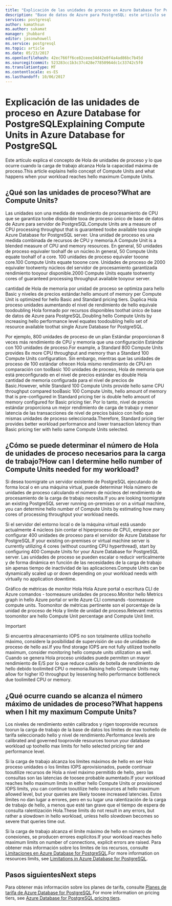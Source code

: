 ```yaml
---
title: "Explicación de las unidades de proceso en Azure Database for PostgreSQL | Microsoft Docs"
description: "Base de datos de Azure para PostgreSQL: este artículo se explican conceptos de Hola de unidades de proceso y lo que ocurre cuando la carga de trabajo alcanza Hola la capacidad máxima de proceso."
services: postgresql
author: kamathsun
ms.author: sukamat
manager: jhubbard
editor: jasonwhowell
ms.service: postgresql
ms.topic: article
ms.date: 05/23/2017
ms.openlocfilehash: 42ec766ff6ce82ceee34d42e0f4a4ad86bc7b45d
ms.sourcegitcommit: 523283cc1b3c37c428e77850964dc1c33742c5f0
ms.translationtype: MT
ms.contentlocale: es-ES
ms.lasthandoff: 10/06/2017
---
```

# <a name="explaining-compute-units-in-azure-database-for-postgresql"></a><span data-ttu-id="9d77c-103">Explicación de las unidades de proceso en Azure Database for PostgreSQL</span><span class="sxs-lookup"><span data-stu-id="9d77c-103">Explaining Compute Units in Azure Database for PostgreSQL</span></span>
<span data-ttu-id="9d77c-104">Este artículo explica el concepto de Hola de unidades de proceso y lo que ocurre cuando la carga de trabajo alcanza Hola la capacidad máxima de proceso.</span><span class="sxs-lookup"><span data-stu-id="9d77c-104">This article explains hello concept of Compute Units and what happens when your workload reaches hello maximum Compute Units.</span></span>

## <a name="what-are-compute-units"></a><span data-ttu-id="9d77c-105">¿Qué son las unidades de proceso?</span><span class="sxs-lookup"><span data-stu-id="9d77c-105">What are Compute Units?</span></span>
<span data-ttu-id="9d77c-106">Las unidades son una medida de rendimiento de procesamiento de CPU que se garantiza toobe disponible tooa de proceso único de base de datos de Azure para servidor de PostgreSQL.</span><span class="sxs-lookup"><span data-stu-id="9d77c-106">Compute Units are a measure of CPU processing throughput that is guaranteed toobe available tooa single Azure Database for PostgreSQL server.</span></span> <span data-ttu-id="9d77c-107">Una unidad de proceso es una medida combinada de recursos de CPU y memoria.</span><span class="sxs-lookup"><span data-stu-id="9d77c-107">A Compute Unit is a blended measure of CPU and memory resources.</span></span> <span data-ttu-id="9d77c-108">En general, 50 unidades de proceso equivaler toohalf de un núcleo.</span><span class="sxs-lookup"><span data-stu-id="9d77c-108">In general, 50 Compute Units equate toohalf of a core.</span></span> <span data-ttu-id="9d77c-109">100 unidades de proceso equivaler tooone core.</span><span class="sxs-lookup"><span data-stu-id="9d77c-109">100 Compute Units equate tooone core.</span></span> <span data-ttu-id="9d77c-110">Unidades de proceso de 2000 equivaler tootwenty núcleos del servidor de procesamiento garantizada rendimiento tooyour disponible.</span><span class="sxs-lookup"><span data-stu-id="9d77c-110">2000 Compute Units equate tootwenty cores of guaranteed processing throughput available tooyour server.</span></span>

<span data-ttu-id="9d77c-111">cantidad de Hola de memoria por unidad de proceso se optimiza para hello Basic y niveles de precios estándar.</span><span class="sxs-lookup"><span data-stu-id="9d77c-111">hello amount of memory per Compute Unit is optimized for hello Basic and Standard pricing tiers.</span></span> <span data-ttu-id="9d77c-112">Duplica Hola proceso unidades aumentando el nivel de rendimiento de hello equivale toodoubling Hola formado por recursos disponibles toothat único de base de datos de Azure para PostgreSQL.</span><span class="sxs-lookup"><span data-stu-id="9d77c-112">Doubling hello Compute Units by increasing hello performance level equates toodoubling hello set of resource available toothat single Azure Database for PostgreSQL.</span></span>

<span data-ttu-id="9d77c-113">Por ejemplo, 800 unidades de proceso de un plan Estándar proporcionan 8 veces más rendimiento de CPU y memoria que una configuración Estándar con 100 unidades de proceso.</span><span class="sxs-lookup"><span data-stu-id="9d77c-113">For example, a Standard 800 Compute Units provides 8x more CPU throughput and memory than a Standard 100 Compute Units configuration.</span></span> <span data-ttu-id="9d77c-114">Sin embargo, mientras que las unidades de proceso de 100 estándar ofrecen Hola mismo rendimiento de CPU en comparación con tooBasic 100 unidades de proceso, Hola de memoria que está preconfigurado en el nivel de precios estándar es double Hola cantidad de memoria configurada para el nivel de precios de Basic.</span><span class="sxs-lookup"><span data-stu-id="9d77c-114">However, while Standard 100 Compute Units provide hello same CPU throughput compared tooBasic 100 Compute Units, hello amount of memory that is pre-configured in Standard pricing tier is double hello amount of memory configured for Basic pricing tier.</span></span> <span data-ttu-id="9d77c-115">Por lo tanto, nivel de precios estándar proporciona un mejor rendimiento de carga de trabajo y menor latencia de las transacciones de nivel de precios básico con hello que mismas unidades de proceso seleccionada.</span><span class="sxs-lookup"><span data-stu-id="9d77c-115">Therefore, Standard pricing tier provides better workload performance and lower transaction latency than Basic pricing tier with hello same Compute Units selected.</span></span>

## <a name="how-can-i-determine-hello-number-of-compute-units-needed-for-my-workload"></a><span data-ttu-id="9d77c-116">¿Cómo se puede determinar el número de Hola de unidades de proceso necesarios para la carga de trabajo?</span><span class="sxs-lookup"><span data-stu-id="9d77c-116">How can I determine hello number of Compute Units needed for my workload?</span></span>
<span data-ttu-id="9d77c-117">Si desea toomigrate un servidor existente de PostgreSQL ejecutando de forma local o en una máquina virtual, puede determinar Hola número de unidades de proceso calculando el número de núcleos del rendimiento de procesamiento de la carga de trabajo necesita.</span><span class="sxs-lookup"><span data-stu-id="9d77c-117">If you are looking toomigrate an existing PostgreSQL server running on-premises or on a virtual machine, you can determine hello number of Compute Units by estimating how many cores of processing throughput your workload needs.</span></span> 

<span data-ttu-id="9d77c-118">Si el servidor del entorno local o de la máquina virtual está usando actualmente 4 núcleos (sin contar el hiperproceso de CPU), empiece por configurar 400 unidades de proceso para el servidor de Azure Database for PostgreSQL.</span><span class="sxs-lookup"><span data-stu-id="9d77c-118">If your existing on-premises or virtual machine server is currently utilizing 4 cores (without counting CPU hyperthread), start by configuring 400 Compute Units for your Azure Database for PostgreSQL server.</span></span> <span data-ttu-id="9d77c-119">Las unidades de proceso se pueden escalar o reducir verticalmente y de forma dinámica en función de las necesidades de la carga de trabajo sin apenas tiempo de inactividad de las aplicaciones.</span><span class="sxs-lookup"><span data-stu-id="9d77c-119">Compute Units can be dynamically scaled up or down depending on your workload needs with virtually no application downtime.</span></span> 

<span data-ttu-id="9d77c-120">Gráfico de métricas de monitor Hola Hola Azure portal o escritura CLI de Azure comandos - toomeasure unidades de proceso.</span><span class="sxs-lookup"><span data-stu-id="9d77c-120">Monitor hello Metrics graph in hello Azure portal or write Azure CLI commands -toomeasure compute units.</span></span> <span data-ttu-id="9d77c-121">Toomonitor de métricas pertinente son el porcentaje de la unidad de proceso de Hola y límite de unidad de proceso.</span><span class="sxs-lookup"><span data-stu-id="9d77c-121">Relevant metrics toomonitor are hello Compute Unit percentage and Compute Unit limit.</span></span>

>[!IMPORTANT]
> <span data-ttu-id="9d77c-122">Si encuentra almacenamiento IOPS no son totalmente utiliza toohello máximo, considere la posibilidad de supervisión de uso de unidades de proceso de hello así.</span><span class="sxs-lookup"><span data-stu-id="9d77c-122">If you find storage IOPS are not fully utilized toohello maximum, consider monitoring hello compute units utilization as well.</span></span> <span data-ttu-id="9d77c-123">Cuando se genera Hola proceso unidades puede permiten un mayor rendimiento de E/S por lo que reduce cuello de botella de rendimiento de hello debido toolimited CPU o memoria.</span><span class="sxs-lookup"><span data-stu-id="9d77c-123">Raising hello Compute Units may allow for higher IO throughput by lessening hello performance bottleneck due toolimited CPU or memory.</span></span>

## <a name="what-happens-when-i-hit-my-maximum-compute-units"></a><span data-ttu-id="9d77c-124">¿Qué ocurre cuando se alcanza el número máximo de unidades de proceso?</span><span class="sxs-lookup"><span data-stu-id="9d77c-124">What happens when I hit my maximum Compute Units?</span></span>
<span data-ttu-id="9d77c-125">Los niveles de rendimiento estén calibrados y rigen tooprovide recursos toorun la carga de trabajo de la base de datos los límites de max toohello de tarifa seleccionado hello y nivel de rendimiento.</span><span class="sxs-lookup"><span data-stu-id="9d77c-125">Performance levels are calibrated and governed tooprovide resources toorun your database workload up toohello max limits for hello selected pricing tier and performance level.</span></span> 

<span data-ttu-id="9d77c-126">Si la carga de trabajo alcanza los límites máximos de hello en ser Hola proceso unidades o los límites IOPS aprovisionados, puede continuar tooutilize recursos de Hola a nivel máximo permitido de hello, pero las consultas son las latencias de toosee probable aumentado.</span><span class="sxs-lookup"><span data-stu-id="9d77c-126">If your workload reaches hello maximum limits in either hello Compute Units or provisioned IOPS limits, you can continue tooutilize hello resources at hello maximum allowed level, but your queries are likely toosee increased latencies.</span></span> <span data-ttu-id="9d77c-127">Estos límites no dan lugar a errores, pero en su lugar una ralentización de la carga de trabajo de hello, a menos que esté tan grave que el tiempo de espera de consulta ralentización Hola.</span><span class="sxs-lookup"><span data-stu-id="9d77c-127">These limits do not result in any errors, but rather a slowdown in hello workload, unless hello slowdown becomes so severe that queries time out.</span></span> 

<span data-ttu-id="9d77c-128">Si la carga de trabajo alcanza el límite máximo de hello en número de conexiones, se producen errores explícitos.</span><span class="sxs-lookup"><span data-stu-id="9d77c-128">If your workload reaches hello maximum limits on number of connections, explicit errors are raised.</span></span> <span data-ttu-id="9d77c-129">Para obtener más información sobre los límites de los recursos, consulte [Limitaciones en Azure Database for PostgreSQL](concepts-limits.md).</span><span class="sxs-lookup"><span data-stu-id="9d77c-129">For more information on resources limits, see [Limitations in Azure Database for PostgreSQL](concepts-limits.md).</span></span>

## <a name="next-steps"></a><span data-ttu-id="9d77c-130">Pasos siguientes</span><span class="sxs-lookup"><span data-stu-id="9d77c-130">Next steps</span></span>
<span data-ttu-id="9d77c-131">Para obtener más información sobre los planes de tarifa, consulte [Planes de tarifa de Azure Database for PostgreSQL](./concepts-service-tiers.md).</span><span class="sxs-lookup"><span data-stu-id="9d77c-131">For more information on pricing tiers, see [Azure Database for PostgreSQL pricing tiers](./concepts-service-tiers.md).</span></span>
